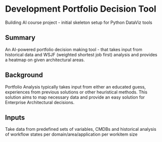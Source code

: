 # Development Portfolio Decision Tool
Building AI course project - initial skeleton setup for Python DataViz tools

## Summary
An AI-powered portfolio decision making tool - that takes input from historical data and WSJF (weighted shortest job first) analysis and provides a heatmap on given architectural areas.

## Background
Portfolio Analysis typically takes input from either an educated guess, experiences from previous solutions or other heuristical methods. This solution aims to map necessary data and provide an easy solution for Enterprise Architectural decisions.

## Inputs
Take data from predefined sets of variables, CMDBs and historical analysis of workflow states per domain/area/application per workitem size
